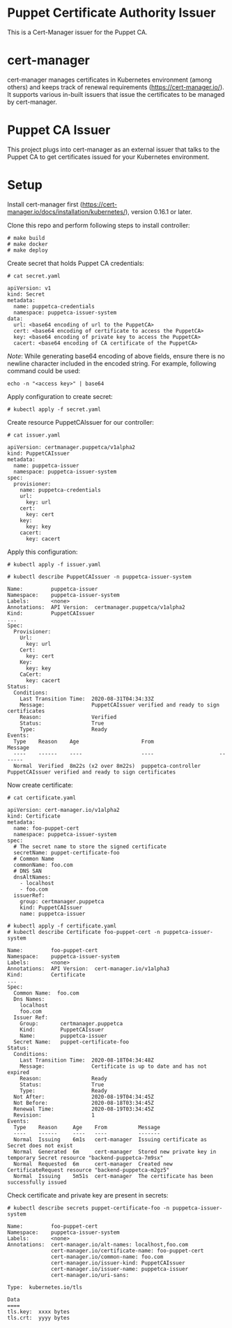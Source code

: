 # Puppet Certificate Authority Issuer

This is a Cert-Manager issuer for the Puppet CA.


# cert-manager

cert-manager manages certificates in Kubernetes environment (among others) and keeps track of renewal requirements (https://cert-manager.io/). It supports various in-built issuers that issue the certificates to be managed by cert-manager.

# Puppet CA Issuer

This project plugs into cert-manager as an external issuer that talks to the Puppet CA to get certificates issued for your Kubernetes environment.

# Setup

Install cert-manager first (https://cert-manager.io/docs/installation/kubernetes/), version 0.16.1 or later.

Clone this repo and perform following steps to install controller:

```
# make build
# make docker
# make deploy
```

Create secret that holds Puppet CA credentials:

```
# cat secret.yaml

apiVersion: v1
kind: Secret
metadata:
  name: puppetca-credentials
  namespace: puppetca-issuer-system
data:
  url: <base64 encoding of url to the PuppetCA>
  cert: <base64 encoding of certificate to access the PuppetCA>
  key: <base64 encoding of private key to access the PuppetCA>
  cacert: <base64 encoding of CA certificate of the PuppetCA>
```

 _Note_: While generating base64 encoding of above fields, ensure there is no newline character included in the encoded string. For example, following command could be used:
 
 ```
 echo -n "<access key>" | base64
 ```

Apply configuration to create secret: 

```  
# kubectl apply -f secret.yaml
```

Create resource PuppetCAIssuer for our controller:

```
# cat issuer.yaml

apiVersion: certmanager.puppetca/v1alpha2
kind: PuppetCAIssuer
metadata:
  name: puppetca-issuer
  namespace: puppetca-issuer-system
spec:
  provisioner:
    name: puppetca-credentials
    url:
      key: url
    cert:
      key: cert
    key:
      key: key
    cacert:
      key: cacert
```

Apply this configuration:

```
# kubectl apply -f issuer.yaml

# kubectl describe PuppetCAIssuer -n puppetca-issuer-system

Name:         puppetca-issuer
Namespace:    puppetca-issuer-system
Labels:       <none>
Annotations:  API Version:  certmanager.puppetca/v1alpha2
Kind:         PuppetCAIssuer
...
Spec:
  Provisioner:
    Url:
      key: url
    Cert:
      key: cert
    Key:
      key: key
    CaCert:
      key: cacert
Status:
  Conditions:
    Last Transition Time:  2020-08-31T04:34:33Z
    Message:               PuppetCAIssuer verified and ready to sign certificates
    Reason:                Verified
    Status:                True
    Type:                  Ready
Events:
  Type    Reason    Age                    From                     Message
  ----    ------    ----                   ----                     -------
  Normal  Verified  8m22s (x2 over 8m22s)  puppetca-controller      PuppetCAIssuer verified and ready to sign certificates
```

Now create certificate:

```
# cat certificate.yaml

apiVersion: cert-manager.io/v1alpha2
kind: Certificate
metadata:
  name: foo-puppet-cert
  namespace: puppetca-issuer-system
spec:
  # The secret name to store the signed certificate
  secretName: puppet-certificate-foo
  # Common Name
  commonName: foo.com
  # DNS SAN
  dnsAltNames:
    - localhost
    - foo.com
  issuerRef:
    group: certmanager.puppetca
    kind: PuppetCAIssuer
    name: puppetca-issuer
```

```
# kubectl apply -f certificate.yaml
# kubectl describe Certificate foo-puppet-cert -n puppetca-issuer-system

Name:         foo-puppet-cert
Namespace:    puppetca-issuer-system
Labels:       <none>
Annotations:  API Version:  cert-manager.io/v1alpha3
Kind:         Certificate
...
Spec:
  Common Name:  foo.com
  Dns Names:
    localhost
    foo.com
  Issuer Ref:
    Group:       certmanager.puppetca
    Kind:        PuppetCAIssuer
    Name:        puppetca-issuer
  Secret Name:   puppet-certificate-foo
Status:
  Conditions:
    Last Transition Time:  2020-08-18T04:34:48Z
    Message:               Certificate is up to date and has not expired
    Reason:                Ready
    Status:                True
    Type:                  Ready
  Not After:               2020-08-19T04:34:45Z
  Not Before:              2020-08-18T03:34:45Z
  Renewal Time:            2020-08-19T03:34:45Z
  Revision:                1
Events:
  Type    Reason     Age    From          Message
  ----    ------     ----   ----          -------
  Normal  Issuing    6m1s   cert-manager  Issuing certificate as Secret does not exist
  Normal  Generated  6m     cert-manager  Stored new private key in temporary Secret resource "backend-puppetca-7m9sx"
  Normal  Requested  6m     cert-manager  Created new CertificateRequest resource "backend-puppetca-m2gz5"
  Normal  Issuing    5m51s  cert-manager  The certificate has been successfully issued
```

Check certificate and private key are present in secrets:                                             

```
# kubectl describe secrets puppet-certificate-foo -n puppetca-issuer-system   

Name:         foo-puppet-cert
Namespace:    puppetca-issuer-system
Labels:       <none>
Annotations:  cert-manager.io/alt-names: localhost,foo.com
              cert-manager.io/certificate-name: foo-puppet-cert
              cert-manager.io/common-name: foo.com
              cert-manager.io/issuer-kind: PuppetCAIssuer
              cert-manager.io/issuer-name: puppetca-issuer
              cert-manager.io/uri-sans:

Type:  kubernetes.io/tls

Data
====
tls.key:  xxxx bytes
tls.crt:  yyyy bytes
```
